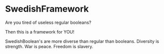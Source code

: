# SwedishFramework

Are you tired of useless regular booleans?

Then this is a framework for YOU!

SwedishBoolean's are more diverse than regular than booleans. Diversity is strength. War is peace. Freedom is slavery.